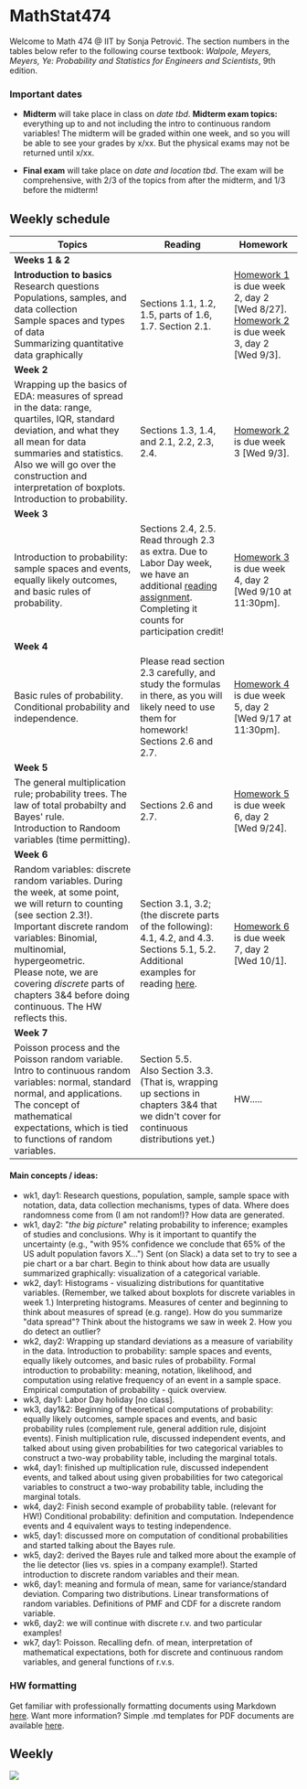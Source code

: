 # MathStat474
Welcome to Math 474 @ IIT by Sonja Petrović. 
The section numbers in the tables below refer to the following course textbook:  *Walpole, Meyers, Meyers, Ye:  Probability and Statistics for Engineers and Scientists*, 9th edition.

### Important dates

* **Midterm** will take place in class on *date tbd*. 
**Midterm exam topics:** everything up to and not including the intro to continuous random variables!  The midterm will be graded within one week, and so you will be able to see your grades by x/xx. But the physical exams may not be returned until x/xx. 

* **Final exam** will take place on *date and location tbd*. The exam will be comprehensive, with 2/3 of the topics from after the midterm, and 1/3 before the midterm! 

## Weekly schedule 

| Topics | Reading| Homework | 
|----| ----| ---| 
| **Weeks 1 & 2** | || 
|  **Introduction to basics**  <br> Research questions <br> Populations, samples, and data collection <br> Sample spaces and types of data <br> Summarizing quantitative data graphically | Sections 1.1, 1.2, 1.5, parts of 1.6, 1.7. Section 2.1.|  [Homework 1](https://sondzus.github.io/MathStat474/HW1.html) is due week 2, day 2 [Wed 8/27].  <br> [Homework 2](https://sondzus.github.io/MathStat474/HW2.html) is due week 3, day 2 [Wed 9/3]. |
| **Week 2** | || 
|  Wrapping up the basics of EDA:  measures of spread in the data: range, quartiles, IQR, standard deviation, and what they all mean for data summaries and statistics.  Also we will go over the construction and interpretation of boxplots. <br> Introduction to probability. | Sections 1.3, 1.4, and 2.1, 2.2, 2.3, 2.4. |  [Homework 2](https://sondzus.github.io/MathStat474/HW2.html) is due week 3  [Wed 9/3]. |
| **Week 3** | || 
|  Introduction to probability: sample spaces and events, equally likely outcomes, and basic rules of probability. | Sections 2.4, 2.5. Read through 2.3 as extra. Due to Labor Day week, we have an additional [reading assignment](https://sondzus.github.io/MathStat474/LectureNotes4-1-Relative-Frequency--HANDOUT.html). Completing it counts for participation credit! |[Homework 3](https://sondzus.github.io/MathStat474/HW3.html) is due week 4, day 2 [Wed 9/10 at 11:30pm].  |
| **Week 4** | || 
|  Basic rules of probability. Conditional probability and independence. | Please read section 2.3 carefully, and study the formulas in there, as you will likely need to use them for homework!<br> Sections 2.6 and 2.7. | [Homework 4](https://sondzus.github.io/MathStat474/HW4.html) is due week 5, day 2 [Wed 9/17 at 11:30pm]. |
| **Week 5** | || 
|  The general multiplication rule; probability trees. The law of total probabilty and Bayes' rule. <br> Introduction to Randoom variables (time permitting). | Sections 2.6 and 2.7. | [Homework 5](https://sondzus.github.io/MathStat474/HW5.html) is due week 6, day 2 [Wed 9/24]. |
| **Week 6** | || 
| Random variables: discrete random variables.  During the week, at some point, we will return to counting (see section 2.3!). <br> Important discrete random variables: Binomial, multinomial, hypergeometric. <br> Please note, we are covering *discrete* parts of chapters 3&4 before doing continuous. The HW reflects this. | Section 3.1, 3.2; (the discrete parts of the following): 4.1, 4.2, and 4.3. Sections 5.1, 5.2. Additional examples for reading [here](https://sondzus.github.io/MathStat474/LectureNotes6-Comparing-Distributions-Discrete-ExampleHANDOUT.html). |  [Homework 6](https://sondzus.github.io/MathStat474/HW6.html) is due week 7, day 2 [Wed 10/1].  | 
| **Week 7** | || 
| Poisson process and the Poisson random variable. Intro to continuous random variables: normal, standard normal, and applications. The concept of mathematical expectations, which is tied to functions of random variables.   | Section 5.5. <br> Also Section 3.3.(That is, wrapping up sections in chapters 3&4 that we didn't cover for continuous distributions yet.)     | HW..... | 

#### Main concepts / ideas: 

* wk1, day1: Research questions, population, sample, sample space with notation, data, data collection mechanisms, types of data. Where does randomness come from (I am not random!)? How data are generated. 
* wk1, day2: "*the big picture*" relating probability to inference; examples of studies and conclusions. Why is it important to quantify the uncertainty (e.g., "with 95% confidence we conclude that 65% of the US adult population favors X...") Sent (on Slack)  a data set to try to see a pie chart or a bar chart. Begin to think about how data are usually summarized graphically: visualization of a categorical variable. 
* wk2, day1: Histograms - visualizing distributions for quantitative variables. (Remember, we talked about boxplots for discrete variables in week 1.) Interpreting histograms. Measures of center and beginning to think about measures of spread (e.g. range). How do you summarize "data spread"? Think about the histograms we saw in week 2. How you do detect an outlier? 
* wk2, day2:  Wrapping up standard deviations as a measure of variability in the data. Introduction to probability: sample spaces and events, equally likely outcomes, and basic rules of probability. Formal introduction to probability: meaning, notation, likelihood, and computation using relative frequency of an event in a sample space. Empirical computation of probability - quick overview.
* wk3, day1: Labor Day holiday [no class].
* wk3, day1&2: Beginning of theoretical computations of probability: equally likely outcomes, sample spaces and events, and basic probability rules (complement rule, general addition rule, disjoint events).  Finish  multiplication rule, discussed independent events, and talked about using given probabilities for two categorical variables to construct a two-way probability table, including the marginal totals. 
* wk4, day1: finished up multiplication rule, discussed independent events, and talked about using given probabilities for two categorical variables to construct a two-way probability table, including the marginal totals. 
* wk4, day2: Finish second example of probability table. (relevant for HW!) 
Conditional probability: definition and computation. Independence events and 4 equivalent ways to testing independence. 
* wk5, day1: discussed more on computation of conditional probabilities and started talking about the Bayes rule. 
* wk5, day2: derived the Bayes rule and talked more about the example of the lie detector (lies vs. spies in a company example!). Started introduction to discrete random variables and their mean. 
* wk6, day1: meaning and formula of mean, same for variance/standard deviation. Comparing two distributions. Linear transformations of random variables. Definitions of PMF and CDF for a discrete random variable.
* wk6, day2: we will continue with discrete r.v. and two particular examples! 
* wk7, day1: Poisson. Recalling defn. of mean, interpretation of mathematical expectations, both for discrete and continuous random variables, and general functions of r.v.s.

<!-- note for future semester: should have done this after doing the linear transformations g(X)=aX+b... --> 


### HW formatting 


Get familiar with professionally formatting documents using Markdown [here](https://sondzus.github.io/MathStat474/DocumentFormattingGuidelines.html). 
Want more information? Simple .md templates for PDF documents are available [here](https://sondzus.github.io/MathStat474/DocumentFormattingGuidelines.html). 

##  Weekly

![](https://sondzus.github.io/MathStat474/OnePagers-Project%20timeline%20(1).jpg)
